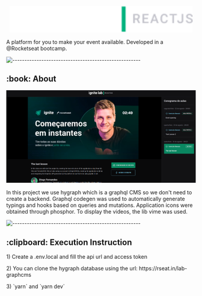 <p align="center">

  <a href="https://event-platform-liard-eight.vercel.app/" target="_blank">
    <img alt="event-platform-logo" height="70" alt="Event Platform Logo" src="src/assets/logo.png"/>
  </a>
</p>

A platform for you to make your event available. Developed in a @Rocketseat bootcamp.

![-----------------------------------------------------](https://raw.githubusercontent.com/andreasbm/readme/master/assets/lines/rainbow.png)

<h2> :book: About</h2>

![ProjectImage!](./src/assets/project.png)

In this project we use hygraph which is a graphql CMS so we don't need to create a backend. Graphql codegen was used to automatically generate typings and hooks based on queries and mutations. Application icons were obtained through phosphor. To display the videos, the lib vime was used.

![-----------------------------------------------------](https://raw.githubusercontent.com/andreasbm/readme/master/assets/lines/rainbow.png)

<h2> :clipboard: Execution Instruction</h2>
<p>1) Create a .env.local and fill the api url and access token</p>
<p>2) You can clone the hygraph database using the url: https://rseat.in/lab-graphcms </p>
<p>3) `yarn` and `yarn dev` </p>
